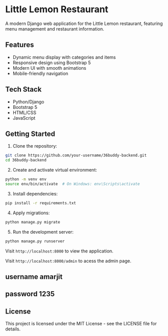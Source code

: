 # Little Lemon Restaurant

A modern Django web application for the Little Lemon restaurant, featuring menu management and restaurant information.

## Features

- Dynamic menu display with categories and items
- Responsive design using Bootstrap 5
- Modern UI with smooth animations
- Mobile-friendly navigation

## Tech Stack

- Python/Django
- Bootstrap 5
- HTML/CSS
- JavaScript

## Getting Started

1. Clone the repository:
```bash
git clone https://github.com/your-username/36buddy-backend.git
cd 36buddy-backend
```

2. Create and activate virtual environment:
```bash
python -m venv env
source env/bin/activate  # On Windows: env\Scripts\activate
```

3. Install dependencies:
```bash
pip install -r requirements.txt
```

4. Apply migrations:
```bash
python manage.py migrate
```

5. Run the development server:
```bash
python manage.py runserver
```

Visit `http://localhost:8000` to view the application.

Visit `http://localhost:8000/admin` to acess the admin page.

## username amarjit 
## password 1235

## License

This project is licensed under the MIT License - see the LICENSE file for details.
